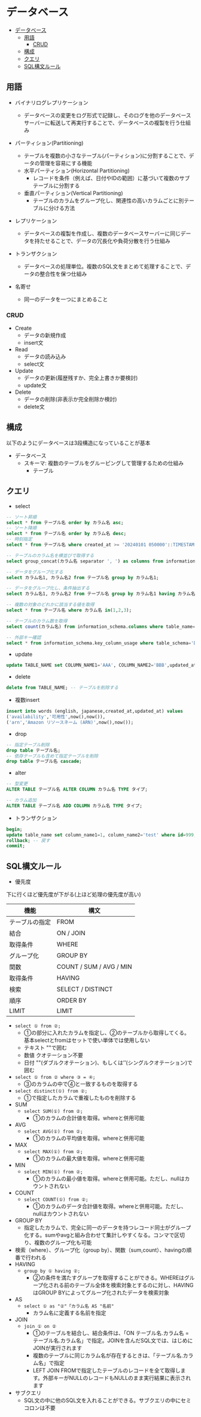 # データベース

- [データベース](#データベース)
  - [用語](#用語)
    - [CRUD](#crud)
  - [構成](#構成)
  - [クエリ](#クエリ)
  - [SQL構文ルール](#sql構文ルール)

## 用語

- バイナリログレプリケーション
  - データベースの変更をログ形式で記録し、そのログを他のデータベースサーバーに転送して再実行することで、データベースの複製を行う仕組み
- パーティション(Partitioning)
  - テーブルを複数の小さなテーブル(パーティション)に分割することで、データの管理を容易にする機能
  - 水平パーティション(Horizontal Partitioning)
    - レコードを条件（例えば、日付やIDの範囲）に基づいて複数のサブテーブルに分割する
  - 垂直パーティション(Vertical Partitioning)
    - テーブルのカラムをグループ化し、関連性の高いカラムごとに別テーブルに分ける方法
- レプリケーション
  - データベースの複製を作成し、複数のデータベースサーバーに同じデータを持たせることで、データの冗長化や負荷分散を行う仕組み
- トランザクション
  - データベースの処理単位。複数のSQL文をまとめて処理することで、データの整合性を保つ仕組み

- 名寄せ
  - 同一のデータを一つにまとめること

### CRUD

- Create
  - データの新規作成
  - insert文
- Read
  - データの読み込み
  - select文
- Update
  - データの更新(履歴残すか、完全上書きか要検討)
  - update文
- Delete
  - データの削除(非表示か完全削除か検討)
  - delete文

## 構成

以下のようにデータベースは3段構造になっていることが基本

- データベース
  - スキーマ: 複数のテーブルをグルーピングして管理するための仕組み
    - テーブル

## クエリ

- select

```sql
-- ソート昇順
select * from テーブル名 order by カラム名 asc;
-- ソート降順
select * from テーブル名 order by カラム名 desc;
-- 時刻指定
select * from テーブル名 where created_at >= '20240101 050000'::TIMESTAMP limit 100;

-- テーブルのカラム名を横並びで取得する
select group_concat(カラム名 separator ', ') as columns from information_schema.columns where table_schema = 'DB名' and table_name = 'テーブル名' order by ordinal_position asc;

-- データをグループ化する
select カラム名1, カラム名2 from テーブル名 group by カラム名1;

-- データをグループ化し、条件抽出する
select カラム名1, カラム名2 from テーブル名 group by カラム名1 having カラム名>1;

-- 複数の対象のどれかに該当する値を取得
select * from テーブル名 where カラム名 in(1,2,3);

-- テーブルのカラム数を取得
select count(カラム名) from information_schema.columns where table_name='テーブル名' and table_schema='DB名';

-- 外部キー確認
select * from information_schema.key_column_usage where table_schema='DB名' and table_name='テーブル名';
```

- update

```sql
update TABLE_NAME set COLUMN_NAME1='AAA', COLUMN_NAME2='BBB',updated_at=now() where id=999;
```

- delete

```sql
delete from TABLE_NAME; -- テーブルを削除する
```

- 複数insert

```sql
insert into words (english, japanese,created_at,updated_at) values 
('availability','可用性',now(),now()),
('arn','Amazon リソースネーム (ARN)',now(),now());
```

- drop

```sql
-- 指定テーブル削除
drop table テーブル名;
-- 依存テーブルも含めて指定テーブルを削除
drop table テーブル名 cascade;
```

- alter

```sql
-- 型変更
ALTER TABLE テーブル名 ALTER COLUMN カラム名 TYPE タイプ;

-- カラム追加
ALTER TABLE テーブル名 ADD COLUMN カラム名 TYPE タイプ;
```

- トランザクション

```sql
begin;
update table_name set column_name1=1, column_name2='test' where id=999;
rollback; -- 戻す
commit;
```

## SQL構文ルール

- 優先度

下に行くほど優先度が下がる(上ほど処理の優先度が高い)

| 機能 | 構文 |
| -- | -- |
| テーブルの指定 | FROM |
| 結合 | ON / JOIN |
| 取得条件 | WHERE |
| グループ化 | GROUP BY |
| 関数 | COUNT / SUM / AVG / MIN |
| 取得条件 | HAVING |
| 検索 | SELECT / DISTINCT |
| 順序 | ORDER BY |
| LIMIT | LIMIT |

- `select ① from ②;`
  - ①の部分に入れたカラムを指定し、②のテーブルから取得してくる。基本selectとfromはセットで使い単体では使用しない
  - テキスト ""で囲む
  - 数値 クオテーション不要
  - 日付 ""(ダブルクオテーション)、もしくは’’(シングルクオテーション)で囲む
- `select ① from ② where ③ = ④;`
  - ③のカラムの中で④と一致するものを取得する
- `select distinct(①) from ②;`
  - ①で指定したカラムで重複したものを削除する
- SUM
  - `select SUM(①) from ②;`
    - ①のカラムの合計値を取得。whereと併用可能
- AVG
  - `select AVG(①) from ②;`
    - ①のカラムの平均値を取得。whereと併用可能
- MAX
  - `select MAX(①) from ②;`
    - ①のカラムの最大値を取得。whereと併用可能
- MIN
  - `select MIN(①) from ②;`
    - ①のカラムの最小値を取得。whereと併用可能。ただし、nullはカウントされない
- COUNT
  - `select COUNT(①) from ②;`
    - ①のカラムのデータ合計値を取得。whereと併用可能。ただし、nullはカウントされない
- GROUP BY
  - 指定したカラムで、完全に同一のデータを持つレコード同士がグループ化する。sumやavgと組み合わせて集計しやすくなる。コンマで区切り、複数のグループ化も可能
- 検索（where）、グループ化（group by）、関数（sum,count）、havingの順番で行われる
- HAVING
  - `group by ① having ②;`
    - ②の条件を満たすグループを取得することができる。WHEREはグループ化される前のテーブル全体を検索対象とするのに対し、HAVINGはGROUP BYによってグループ化されたデータを検索対象
- AS
  - `select ① as "②"「カラム名 AS "名前"`
    - カラム名に定義する名前を指定
- JOIN
  - `join ① on ②`
    - ①のテーブルを結合し、結合条件は、「ON テーブル名.カラム名 = テーブル名.カラム名」で指定。JOINを含んだSQL文では、はじめにJOINが実行されます
    - 複数のテーブルに同じカラム名が存在するときは、「テーブル名.カラム名」で指定
    - LEFT JOIN FROMで指定したテーブルのレコードを全て取得します。外部キーがNULLのレコードもNULLのまま実行結果に表示されます
- サブクエリ
  - SQL文の中に他のSQL文を入れることができる。サブクエリの中にセミコロンは不要
